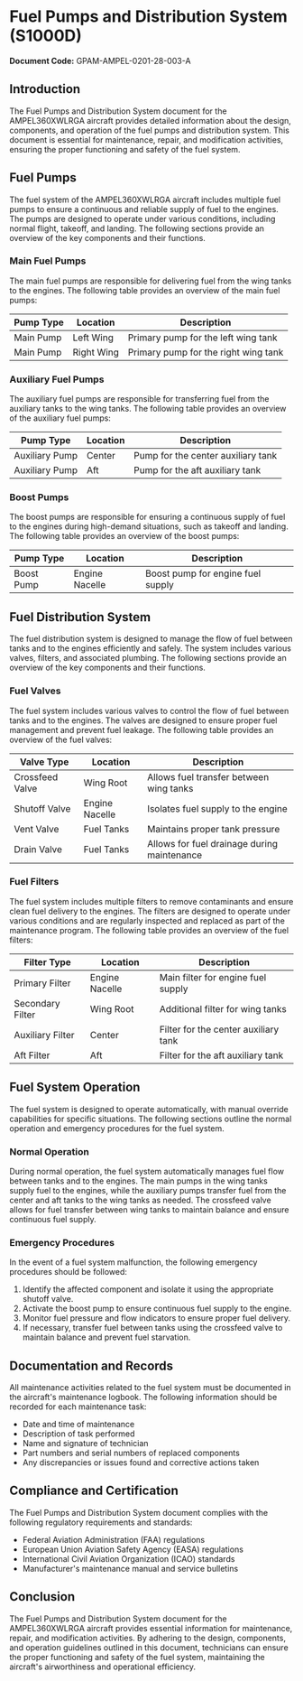 # Fuel Pumps and Distribution System (S1000D)

**Document Code:** GPAM-AMPEL-0201-28-003-A

## Introduction

The Fuel Pumps and Distribution System document for the AMPEL360XWLRGA aircraft provides detailed information about the design, components, and operation of the fuel pumps and distribution system. This document is essential for maintenance, repair, and modification activities, ensuring the proper functioning and safety of the fuel system.

## Fuel Pumps

The fuel system of the AMPEL360XWLRGA aircraft includes multiple fuel pumps to ensure a continuous and reliable supply of fuel to the engines. The pumps are designed to operate under various conditions, including normal flight, takeoff, and landing. The following sections provide an overview of the key components and their functions.

### Main Fuel Pumps

The main fuel pumps are responsible for delivering fuel from the wing tanks to the engines. The following table provides an overview of the main fuel pumps:

| Pump Type     | Location          | Description                           |
|---------------|-------------------|---------------------------------------|
| Main Pump     | Left Wing         | Primary pump for the left wing tank   |
| Main Pump     | Right Wing        | Primary pump for the right wing tank  |

### Auxiliary Fuel Pumps

The auxiliary fuel pumps are responsible for transferring fuel from the auxiliary tanks to the wing tanks. The following table provides an overview of the auxiliary fuel pumps:

| Pump Type     | Location          | Description                           |
|---------------|-------------------|---------------------------------------|
| Auxiliary Pump| Center            | Pump for the center auxiliary tank    |
| Auxiliary Pump| Aft               | Pump for the aft auxiliary tank       |

### Boost Pumps

The boost pumps are responsible for ensuring a continuous supply of fuel to the engines during high-demand situations, such as takeoff and landing. The following table provides an overview of the boost pumps:

| Pump Type     | Location          | Description                           |
|---------------|-------------------|---------------------------------------|
| Boost Pump    | Engine Nacelle    | Boost pump for engine fuel supply     |

## Fuel Distribution System

The fuel distribution system is designed to manage the flow of fuel between tanks and to the engines efficiently and safely. The system includes various valves, filters, and associated plumbing. The following sections provide an overview of the key components and their functions.

### Fuel Valves

The fuel system includes various valves to control the flow of fuel between tanks and to the engines. The valves are designed to ensure proper fuel management and prevent fuel leakage. The following table provides an overview of the fuel valves:

| Valve Type    | Location          | Description                           |
|---------------|-------------------|---------------------------------------|
| Crossfeed Valve | Wing Root       | Allows fuel transfer between wing tanks |
| Shutoff Valve | Engine Nacelle    | Isolates fuel supply to the engine    |
| Vent Valve    | Fuel Tanks        | Maintains proper tank pressure        |
| Drain Valve   | Fuel Tanks        | Allows for fuel drainage during maintenance |

### Fuel Filters

The fuel system includes multiple filters to remove contaminants and ensure clean fuel delivery to the engines. The filters are designed to operate under various conditions and are regularly inspected and replaced as part of the maintenance program. The following table provides an overview of the fuel filters:

| Filter Type   | Location          | Description                           |
|---------------|-------------------|---------------------------------------|
| Primary Filter| Engine Nacelle    | Main filter for engine fuel supply    |
| Secondary Filter | Wing Root      | Additional filter for wing tanks      |
| Auxiliary Filter | Center         | Filter for the center auxiliary tank  |
| Aft Filter    | Aft               | Filter for the aft auxiliary tank     |

## Fuel System Operation

The fuel system is designed to operate automatically, with manual override capabilities for specific situations. The following sections outline the normal operation and emergency procedures for the fuel system.

### Normal Operation

During normal operation, the fuel system automatically manages fuel flow between tanks and to the engines. The main pumps in the wing tanks supply fuel to the engines, while the auxiliary pumps transfer fuel from the center and aft tanks to the wing tanks as needed. The crossfeed valve allows for fuel transfer between wing tanks to maintain balance and ensure continuous fuel supply.

### Emergency Procedures

In the event of a fuel system malfunction, the following emergency procedures should be followed:

1. Identify the affected component and isolate it using the appropriate shutoff valve.
2. Activate the boost pump to ensure continuous fuel supply to the engine.
3. Monitor fuel pressure and flow indicators to ensure proper fuel delivery.
4. If necessary, transfer fuel between tanks using the crossfeed valve to maintain balance and prevent fuel starvation.

## Documentation and Records

All maintenance activities related to the fuel system must be documented in the aircraft's maintenance logbook. The following information should be recorded for each maintenance task:

- Date and time of maintenance
- Description of task performed
- Name and signature of technician
- Part numbers and serial numbers of replaced components
- Any discrepancies or issues found and corrective actions taken

## Compliance and Certification

The Fuel Pumps and Distribution System document complies with the following regulatory requirements and standards:

- Federal Aviation Administration (FAA) regulations
- European Union Aviation Safety Agency (EASA) regulations
- International Civil Aviation Organization (ICAO) standards
- Manufacturer's maintenance manual and service bulletins

## Conclusion

The Fuel Pumps and Distribution System document for the AMPEL360XWLRGA aircraft provides essential information for maintenance, repair, and modification activities. By adhering to the design, components, and operation guidelines outlined in this document, technicians can ensure the proper functioning and safety of the fuel system, maintaining the aircraft's airworthiness and operational efficiency.
